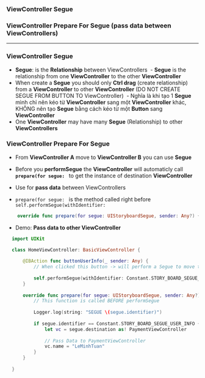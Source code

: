 ### ViewController Segue
### ViewController Prepare For Segue (pass data between ViewControllers)

-------------------------------------

### ViewController Segue

  - **Segue**: is the **Relationship** between ViewControllers
  - **Segue** is the relationship from one **ViewController** to the other **ViewController**
  - When create a **Segue** you should only **Ctrl drag** (create relationship) from a **ViewController** to other **ViewController** (DO NOT CREATE SEGUE FROM BUTTON TO ViewController)
  - Nghĩa là khi tạo 1 **Segue** mình chỉ nên kéo từ **ViewController** sang một **ViewController** khác, KHÔNG nên tạo **Segue** bằng cách kéo từ một **Button** sang **ViewController**
  - One **ViewController** may have many **Segue** (Relationship) to other **ViewControllers**

### ViewController Prepare For Segue

  - From **ViewController A** move to **ViewController B** you can use **Segue**
  - Before you **performSegue** the **ViewController** will automaticly call **`prepare(for segue: `** to get the instance of destination **ViewController**
  - Use for **pass data** between ViewControllers
  
  - `prepare(for segue: ` is the method called right before `self.performSegue(withIdentifier:`
  
  ```swift
      override func prepare(for segue: UIStoryboardSegue, sender: Any?) { }
  ```
  
  - Demo: **Pass data to other ViewController**
  
  ```swift
    import UIKit

    class HomeViewController: BasicViewController {
      
        @IBAction func buttonUserInfo(_ sender: Any) {
            // When clicked this button -> will perform a Segue to move to other ViewController
            
            self.performSegue(withIdentifier: Constant.STORY_BOARD_SEGUE_USER_INFO, sender: self)
        }
        
        override func prepare(for segue: UIStoryboardSegue, sender: Any?) {
            // This function is called BEFORE performSegue
            
            Logger.log(string: "SEGUE \(segue.identifier)")
            
            if segue.identifier == Constant.STORY_BOARD_SEGUE_USER_INFO {
                let vc = segue.destination as! PaymentViewController
                
                // Pass Data to PaymentViewController
                vc.name = "LeMinhTuan"
            }
        }
    
    }
    
  ```
